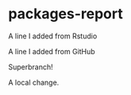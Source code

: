# packages-report

A line I added from Rstudio

A line I added from GitHub

Superbranch!

A local change.